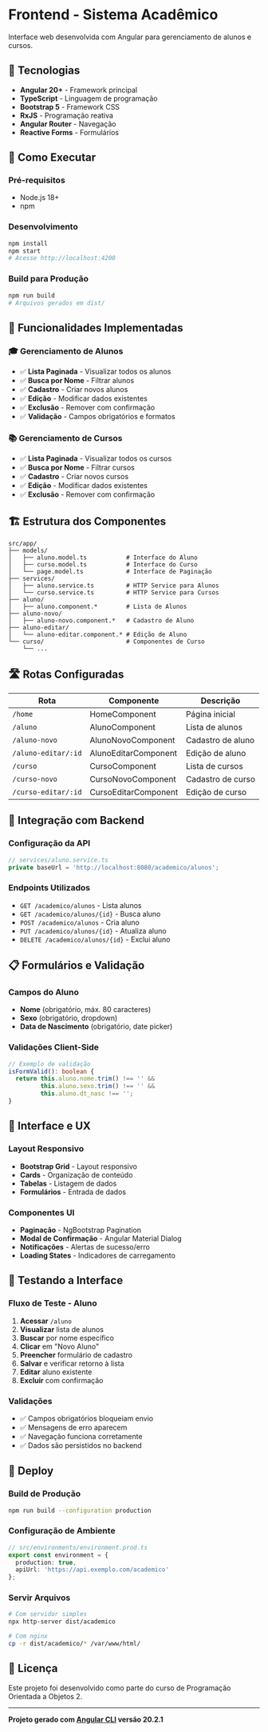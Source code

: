 # Frontend - Sistema Acadêmico

Interface web desenvolvida com Angular para gerenciamento de alunos e cursos.

## 🎨 Tecnologias

- **Angular 20+** - Framework principal
- **TypeScript** - Linguagem de programação
- **Bootstrap 5** - Framework CSS
- **RxJS** - Programação reativa
- **Angular Router** - Navegação
- **Reactive Forms** - Formulários

## 🧪 Como Executar

### Pré-requisitos
- Node.js 18+
- npm

### Desenvolvimento
```bash
npm install
npm start
# Acesse http://localhost:4200
```

### Build para Produção
```bash
npm run build
# Arquivos gerados em dist/
```

## 📱 Funcionalidades Implementadas

### 🎓 Gerenciamento de Alunos
- ✅ **Lista Paginada** - Visualizar todos os alunos
- ✅ **Busca por Nome** - Filtrar alunos
- ✅ **Cadastro** - Criar novos alunos
- ✅ **Edição** - Modificar dados existentes
- ✅ **Exclusão** - Remover com confirmação
- ✅ **Validação** - Campos obrigatórios e formatos

### 📚 Gerenciamento de Cursos
- ✅ **Lista Paginada** - Visualizar todos os cursos
- ✅ **Busca por Nome** - Filtrar cursos
- ✅ **Cadastro** - Criar novos cursos
- ✅ **Edição** - Modificar dados existentes
- ✅ **Exclusão** - Remover com confirmação

## 🏗️ Estrutura dos Componentes

```
src/app/
├── models/
│   ├── aluno.model.ts           # Interface do Aluno
│   ├── curso.model.ts           # Interface do Curso
│   └── page.model.ts            # Interface de Paginação
├── services/
│   ├── aluno.service.ts         # HTTP Service para Alunos
│   └── curso.service.ts         # HTTP Service para Cursos
├── aluno/
│   ├── aluno.component.*        # Lista de Alunos
├── aluno-novo/
│   ├── aluno-novo.component.*   # Cadastro de Aluno
├── aluno-editar/
│   └── aluno-editar.component.* # Edição de Aluno
└── curso/                       # Componentes de Curso
    └── ...
```

## 🛣️ Rotas Configuradas

| Rota | Componente | Descrição |
|------|------------|-----------|
| `/home` | HomeComponent | Página inicial |
| `/aluno` | AlunoComponent | Lista de alunos |
| `/aluno-novo` | AlunoNovoComponent | Cadastro de aluno |
| `/aluno-editar/:id` | AlunoEditarComponent | Edição de aluno |
| `/curso` | CursoComponent | Lista de cursos |
| `/curso-novo` | CursoNovoComponent | Cadastro de curso |
| `/curso-editar/:id` | CursoEditarComponent | Edição de curso |

## 🔗 Integração com Backend

### Configuração da API
```typescript
// services/aluno.service.ts
private baseUrl = 'http://localhost:8080/academico/alunos';
```

### Endpoints Utilizados
- `GET /academico/alunos` - Lista alunos
- `GET /academico/alunos/{id}` - Busca aluno
- `POST /academico/alunos` - Cria aluno
- `PUT /academico/alunos/{id}` - Atualiza aluno
- `DELETE /academico/alunos/{id}` - Exclui aluno

## 📋 Formulários e Validação

### Campos do Aluno
- **Nome** (obrigatório, máx. 80 caracteres)
- **Sexo** (obrigatório, dropdown)
- **Data de Nascimento** (obrigatório, date picker)

### Validações Client-Side
```typescript
// Exemplo de validação
isFormValid(): boolean {
  return this.aluno.nome.trim() !== '' && 
         this.aluno.sexo.trim() !== '' && 
         this.aluno.dt_nasc !== '';
}
```

## 🎨 Interface e UX

### Layout Responsivo
- **Bootstrap Grid** - Layout responsivo
- **Cards** - Organização de conteúdo
- **Tabelas** - Listagem de dados
- **Formulários** - Entrada de dados

### Componentes UI
- **Paginação** - NgBootstrap Pagination
- **Modal de Confirmação** - Angular Material Dialog
- **Notificações** - Alertas de sucesso/erro
- **Loading States** - Indicadores de carregamento

## 🧪 Testando a Interface

### Fluxo de Teste - Aluno
1. **Acessar** `/aluno`
2. **Visualizar** lista de alunos
3. **Buscar** por nome específico
4. **Clicar** em "Novo Aluno"
5. **Preencher** formulário de cadastro
6. **Salvar** e verificar retorno à lista
7. **Editar** aluno existente
8. **Excluir** com confirmação

### Validações
- ✅ Campos obrigatórios bloqueiam envio
- ✅ Mensagens de erro aparecem
- ✅ Navegação funciona corretamente
- ✅ Dados são persistidos no backend

## 🚀 Deploy

### Build de Produção
```bash
npm run build --configuration production
```

### Configuração de Ambiente
```typescript
// src/environments/environment.prod.ts
export const environment = {
  production: true,
  apiUrl: 'https://api.exemplo.com/academico'
};
```

### Servir Arquivos
```bash
# Com servidor simples
npx http-server dist/academico

# Com nginx
cp -r dist/academico/* /var/www/html/
```

## 📄 Licença

Este projeto foi desenvolvido como parte do curso de Programação Orientada a Objetos 2.

---

**Projeto gerado com [Angular CLI](https://github.com/angular/angular-cli) versão 20.2.1**
